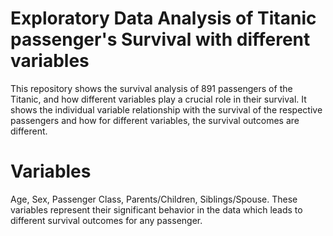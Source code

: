 # Exploratory Data Analysis of Titanic passenger's Survival with different variables
This repository shows the survival analysis of 891 passengers of the Titanic, and how different variables play a crucial role in their survival.
It shows the individual variable relationship with the survival of the respective passengers and how for different variables, the survival outcomes are different. 
# Variables
Age, Sex, Passenger Class, Parents/Children, Siblings/Spouse. 
These variables represent their significant behavior in the data which leads to different survival outcomes for any passenger. 
